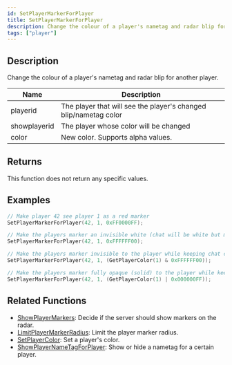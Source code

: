 ```yaml
---
id: SetPlayerMarkerForPlayer
title: SetPlayerMarkerForPlayer
description: Change the colour of a player's nametag and radar blip for another player.
tags: ["player"]
---
```


## Description

Change the colour of a player's nametag and radar blip for another player.

| Name         | Description                                                      |
| ------------ | ---------------------------------------------------------------- |
| playerid     | The player that will see the player's changed blip/nametag color |
| showplayerid | The player whose color will be changed                           |
| color        | New color. Supports alpha values.                                |

## Returns

This function does not return any specific values.

## Examples

```c
// Make player 42 see player 1 as a red marker
SetPlayerMarkerForPlayer(42, 1, 0xFF0000FF);

// Make the players marker an invisible white (chat will be white but marker will be gone).
SetPlayerMarkerForPlayer(42, 1, 0xFFFFFF00);

// Make the players marker invisible to the player while keeping chat colour the same. Will only work correctly if SetPlayerColor has been used:
SetPlayerMarkerForPlayer(42, 1, (GetPlayerColor(1) & 0xFFFFFF00));

// Make the players marker fully opaque (solid) to the player while keeping chat colour the same. Will only work correctly if SetPlayerColor has been used:
SetPlayerMarkerForPlayer(42, 1, (GetPlayerColor(1) | 0x000000FF));
```

## Related Functions

- [ShowPlayerMarkers](../../scripting/functions/ShowPlayerMarkers.md): Decide if the server should show markers on the radar.
- [LimitPlayerMarkerRadius](../../scripting/functions/LimitPlayerMarkerRadius.md): Limit the player marker radius.
- [SetPlayerColor](../../scripting/functions/SetPlayerColor.md): Set a player's color.
- [ShowPlayerNameTagForPlayer](../../scripting/functions/ShowPlayerNameTagForPlayer.md): Show or hide a nametag for a certain player.
